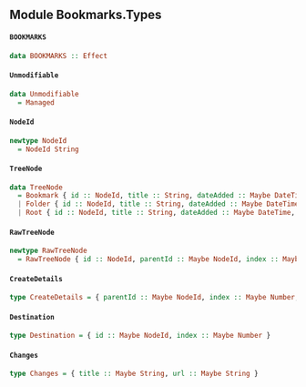 ## Module Bookmarks.Types

#### `BOOKMARKS`

``` purescript
data BOOKMARKS :: Effect
```

#### `Unmodifiable`

``` purescript
data Unmodifiable
  = Managed
```

#### `NodeId`

``` purescript
newtype NodeId
  = NodeId String
```

#### `TreeNode`

``` purescript
data TreeNode
  = Bookmark { id :: NodeId, title :: String, dateAdded :: Maybe DateTime, parentId :: NodeId, index :: Number, url :: URI }
  | Folder { id :: NodeId, title :: String, dateAdded :: Maybe DateTime, parentId :: NodeId, index :: Number, dateGroupModified :: Maybe DateTime, children :: Array TreeNode }
  | Root { id :: NodeId, title :: String, dateAdded :: Maybe DateTime, children :: Array TreeNode }
```

#### `RawTreeNode`

``` purescript
newtype RawTreeNode
  = RawTreeNode { id :: NodeId, parentId :: Maybe NodeId, index :: Maybe Number, url :: Maybe URI, title :: String, dateAdded :: Maybe DateTime, dateGroupModified :: Maybe DateTime, unmodifiable :: Maybe Unmodifiable, children :: Maybe (Array RawTreeNode) }
```

#### `CreateDetails`

``` purescript
type CreateDetails = { parentId :: Maybe NodeId, index :: Maybe Number, title :: Maybe String, url :: Maybe URI }
```

#### `Destination`

``` purescript
type Destination = { id :: Maybe NodeId, index :: Maybe Number }
```

#### `Changes`

``` purescript
type Changes = { title :: Maybe String, url :: Maybe String }
```


